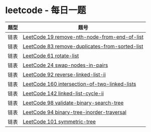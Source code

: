 # leetcode - 每日一题

|  题型   | 题号  | 
|  ----  | ----  | 
| 链表 | [LeetCode 19 remove-nth-node-from-end-of-list](https://leetcode-cn.com/problems/remove-nth-node-from-end-of-list/) | 
| 链表 | [LeetCode 83 remove-duplicates-from-sorted-list](https://leetcode-cn.com/problems/remove-duplicates-from-sorted-list/) | 
| 链表 | [LeetCode 61 rotate-list](https://leetcode-cn.com/problems/rotate-list/) | 
| 链表 | [LeetCode 24 swap-nodes-in-pairs](https://leetcode-cn.com/problems/swap-nodes-in-pairs/) | 
| 链表 | [LeetCode 92 reverse-linked-list-ii](https://leetcode-cn.com/problems/reverse-linked-list-ii/) | 
| 链表 | [LeetCode 160 intersection-of-two-linked-lists](https://leetcode-cn.com/problems/intersection-of-two-linked-lists/) | 
| 链表 | [LeetCode 142 linked-list-cycle-ii](https://leetcode-cn.com/problems/linked-list-cycle-ii/) | 
| 链表 | [LeetCode 98 validate-binary-search-tree](https://leetcode-cn.com/problems/validate-binary-search-tree/) | 
| 链表 | [LeetCode 94 binary-tree-inorder-traversal](https://leetcode-cn.com/problems/binary-tree-inorder-traversal/) | 
| 链表 | [LeetCode 101 symmetric-tree](https://leetcode-cn.com/problems/symmetric-tree/) | 




